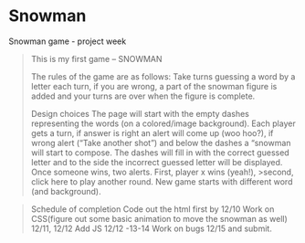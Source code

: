 # Snowman
Snowman game - project week

>This is my first game  – SNOWMAN 
>
>The rules of the game are as follows:
>Take turns guessing a word by a letter each turn, if you are wrong, a part of the snowman figure is added and your turns are over when the figure is complete.
>
>Design choices
>The page will start with the empty dashes representing the words (on a colored/image background). 
>Each player gets a turn, if answer is right an alert will come up (woo hoo?), if wrong alert (“Take another shot”) and below the dashes a “snowman will start to compose. 
>The dashes will fill in with the correct guessed letter and to the side the incorrect guessed letter will be displayed. Once someone wins, two alerts. First, player x wins (yeah!), >second, click here to play another round. 
>New game starts with different word (and background).

>Schedule of completion 
>Code out the html first by 12/10
>Work on CSS(figure out some basic animation to move the snowman as well) 12/11, 12/12
>Add JS 12/12 -13-14
>Work on bugs 12/15 and submit.

